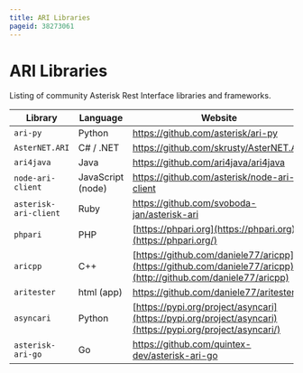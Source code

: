 ```yaml
---
title: ARI Libraries
pageid: 38273061
---
```


ARI Libraries
=============

Listing of community Asterisk Rest Interface libraries and frameworks.



| Library | Language | Website |
| --- | --- | --- |
| `ari-py` | Python | <https://github.com/asterisk/ari-py> |
| `AsterNET.ARI` | C# / .NET | <https://github.com/skrusty/AsterNET.ARI> |
| `ari4java` | Java | <https://github.com/ari4java/ari4java> |
| `node-ari-client` | JavaScript (node) | <https://github.com/asterisk/node-ari-client> |
| `asterisk-ari-client` | Ruby | <https://github.com/svoboda-jan/asterisk-ari> |
| `phpari` | PHP | [https://phpari.org](https://phpari.org)(https://phpari.org/) |
| `aricpp` | C++ | [https://github.com/daniele77/aricpp](https://github.com/daniele77/aricpp)(http://github.com/daniele77/aricpp) |
| `aritester` | html (app) | <https://github.com/daniele77/aritester> |
| `asyncari` | Python | [https://pypi.org/project/asyncari](https://pypi.org/project/asyncari)(https://pypi.org/project/asyncari/) |
| `asterisk-ari-go` | Go | <https://github.com/quintex-dev/asterisk-ari-go> |

